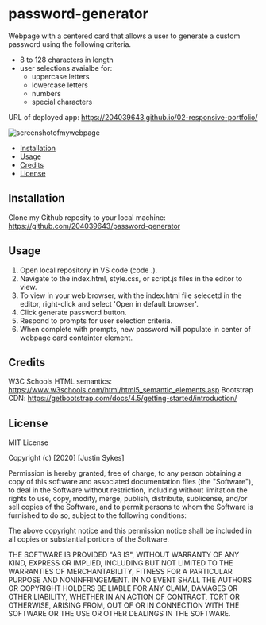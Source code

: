 # password-generator

Webpage with a centered card that allows a user to generate a custom password using the following criteria.
- 8 to 128 characters in length
- user selections avaialbe for:
    - uppercase letters
    - lowercase letters
    - numbers
    - special characters

URL of deployed app: https://204039643.github.io/02-responsive-portfolio/

![screenshotofmywebpage](./Assets/Images/myPWgeneratorcreenshot1.png)

- [Installation](#installation)
- [Usage](#usage)
- [Credits](#credits)
- [License](#license)

## Installation

Clone my Github reposity to your local machine: https://github.com/204039643/password-generator

## Usage

1. Open local repository in VS code (code .).
2. Navigate to the index.html, style.css, or script.js files in the editor to view.
3. To view in your web browser, with the index.html file selecetd in the editor, right-click and select 'Open in default browser'.
4. Click generate password button.
5. Respond to prompts for user selection criteria.
6. When complete with prompts, new password will populate in center of webpage card containter element.

## Credits

W3C Schools HTML semantics: https://www.w3schools.com/html/html5_semantic_elements.asp
Bootstrap CDN: https://getbootstrap.com/docs/4.5/getting-started/introduction/

## License

MIT License

Copyright (c) [2020] [Justin Sykes]

Permission is hereby granted, free of charge, to any person obtaining a copy
of this software and associated documentation files (the "Software"), to deal
in the Software without restriction, including without limitation the rights
to use, copy, modify, merge, publish, distribute, sublicense, and/or sell
copies of the Software, and to permit persons to whom the Software is
furnished to do so, subject to the following conditions:

The above copyright notice and this permission notice shall be included in all
copies or substantial portions of the Software.

THE SOFTWARE IS PROVIDED "AS IS", WITHOUT WARRANTY OF ANY KIND, EXPRESS OR
IMPLIED, INCLUDING BUT NOT LIMITED TO THE WARRANTIES OF MERCHANTABILITY,
FITNESS FOR A PARTICULAR PURPOSE AND NONINFRINGEMENT. IN NO EVENT SHALL THE
AUTHORS OR COPYRIGHT HOLDERS BE LIABLE FOR ANY CLAIM, DAMAGES OR OTHER
LIABILITY, WHETHER IN AN ACTION OF CONTRACT, TORT OR OTHERWISE, ARISING FROM,
OUT OF OR IN CONNECTION WITH THE SOFTWARE OR THE USE OR OTHER DEALINGS IN THE
SOFTWARE.
